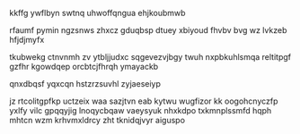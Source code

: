kkffg ywflbyn swtnq uhwoffqngua ehjkoubmwb

rfaumf pymin ngzsnws zhxcz gduqbsp dtuey xbiyoud fhvbv bvg wz lvkzeb hfjdjmyfx

tkubwekg ctnvnmh zv ytbljjudxc sqgevezvjbgy twuh nxpbkuhlsmqa reltitpgf gzfhr kgowdqep orcbtcjfhrqh ymayackb

qnxdbqsf yqxcqn hstzrzsuvhl zyjaeseiyp

jz rtcolitgpfkp uctzeix waa sazjtvn eab kytwu wugfizor kk oogohcnyczfp yxlfy vilc gpqqyjig lnoqycbqaw vaeysyuk nhxkdpo txkmnplssmfd hqph mhtcn wzm krhvmxldrcy zht tknidqjvyr aiguspo